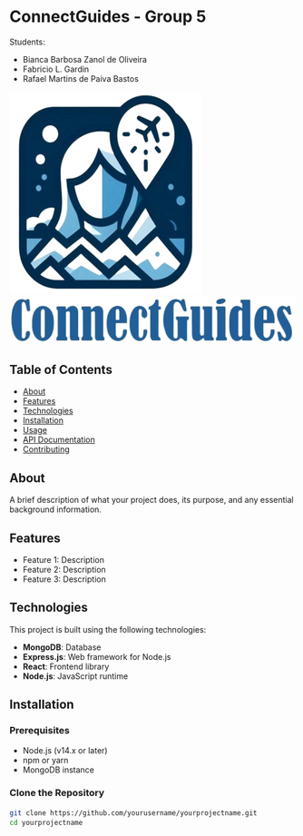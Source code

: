 # ConnectGuides - Group 5
Students:
- Bianca Barbosa Zanol de Oliveira
- Fabricio L. Gardin
- Rafael Martins de Paiva Bastos

<img src="client/public/assets/logo.png" alt="Example Image" heigth="200"/>
<img src="client/public/assets/logoName.png" alt="Example Image" heigth="200"/>

## Table of Contents

- [About](#about)
- [Features](#features)
- [Technologies](#technologies)
- [Installation](#installation)
- [Usage](#usage)
- [API Documentation](#api-documentation)
- [Contributing](#contributing)

## About

A brief description of what your project does, its purpose, and any essential background information.

## Features

- Feature 1: Description
- Feature 2: Description
- Feature 3: Description

## Technologies

This project is built using the following technologies:

- **MongoDB**: Database
- **Express.js**: Web framework for Node.js
- **React**: Frontend library
- **Node.js**: JavaScript runtime

## Installation

### Prerequisites

- Node.js (v14.x or later)
- npm or yarn
- MongoDB instance

### Clone the Repository

```sh
git clone https://github.com/yourusername/yourprojectname.git
cd yourprojectname
